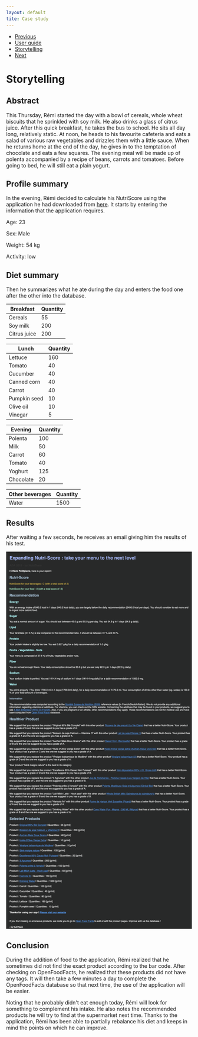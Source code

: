 ```yaml
---
layout: default
tite: Case study
---
```

<nav aria-label="Page navigation example">
  <ul class="pagination justify-content-end">
    <li class="page-item">
      <a class="page-link" href="./app.html">Previous</a>
    </li>
    <li class="page-item"><a class="page-link" href="./app.html">User guide</a></li>
    <li class="page-item"><a class="page-link" href="#">Storytelling</a></li>
    <li class="page-item disabled">
      <a class="page-link" href="#" tabindex="-1">Next</a>
    </li>
  </ul>
</nav>

# Storytelling

## Abstract

This Thursday, Rémi started the day with a bowl of cereals, whole wheat biscuits that he sprinkled with soy milk. He also drinks a glass of citrus juice. After this quick breakfast, he takes the bus to school. He sits all day long, relatively static. At noon, he heads to his favourite cafeteria and eats a salad of various raw vegetables and drizzles them with a little sauce. When he returns home at the end of the day, he gives in to the temptation of chocolate and eats a few squares. The evening meal will be made up of polenta accompanied by a recipe of beans, carrots and tomatoes. Before going to bed, he will still eat a plain yogurt.

## Profile summary
In the evening, Rémi decided to calculate his NutriScore using the application he had downloaded from <a href="./app.html#download" >here</a>. It starts by entering the information that the application requires.

Age: 23

Sex: Male

Weight: 54 kg

Activity: low

## Diet summary
Then he summarizes what he ate during the day and enters the food one after the other into the database.

| Breakfast|Quantity
| ------|-----|
|Cereals|55
|Soy milk|200
|Citrus juice|200


|Lunch|Quantity
| ------|-----|
|Lettuce|160
|Tomato|40
|Cucumber|40
|Canned corn|40
|Carrot|40
|Pumpkin seed|10
|Olive oil|10
|Vinegar|5


|Evening|Quantity
| ------|-----|
|Polenta|100
|Milk|50
|Carrot|60
|Tomato|40
|Yoghurt|125
|Chocolate|20


|Other beverages|Quantity
| ------|-----|
|Water|1500

## Results
After waiting a few seconds, he receives an email giving him the results of his test.

![png](./image/storytelling_mail.png)

## Conclusion
During the addition of food to the application, Rémi realized that he sometimes did not find the exact product according to the bar code. After checking on OpenFoodFacts, he realized that these products did not have any tags. It will then take a few minutes a day to complete the OpenFoodFacts database so that next time, the use of the application will be easier.

Noting that he probably didn't eat enough today, Rémi will look for something to complement his intake. He also notes the recommended products he will try to find at the supermarket next time. Thanks to the application, Rémi has been able to partially rebalance his diet and keeps in mind the points on which he can improve.

